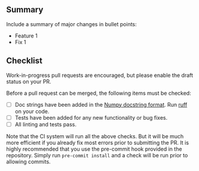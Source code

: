 ## Summary

Include a summary of major changes in bullet points:

* Feature 1
* Fix 1

## Checklist

Work-in-progress pull requests are encouraged, but please enable the draft status on your PR.

Before a pull request can be merged, the following items must be checked:

* [ ] Doc strings have been added in the [Numpy docstring format](https://sphinxcontrib-napoleon.readthedocs.io/en/latest/example_numpy.html).
  Run [ruff](https://beta.ruff.rs/docs/rules/#pydocstyle-d) on your code.
* [ ] Tests have been added for any new functionality or bug fixes.
* [ ] All linting and tests pass.

Note that the CI system will run all the above checks. But it will be much more
efficient if you already fix most errors prior to submitting the PR. It is highly
recommended that you use the pre-commit hook provided in the repository. Simply run
`pre-commit install` and a check will be run prior to allowing commits.
